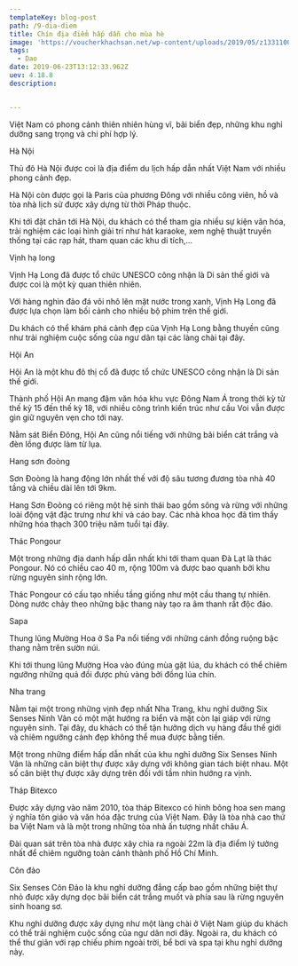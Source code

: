 ```yaml
---
templateKey: blog-post
path: /9-dia-diem
title: Chín địa điểm hấp dẫn cho mùa hè
image: 'https://voucherkhachsan.net/wp-content/uploads/2019/05/z1331100980093_c260d3c4172d85e17d61aa97d6eb0f44.jpg' 
tags:
  - Dao
date: 2019-06-23T13:12:33.962Z
uev: 4.18.8
description:


---
```


Việt Nam có phong cảnh thiên nhiên hùng vĩ, bãi biển đẹp, những khu nghỉ dưỡng sang trọng và chi phí hợp lý.

Hà Nội

Thủ đô Hà Nội được coi là địa điểm du lịch hấp dẫn nhất Việt Nam với nhiều phong cảnh đẹp.

Hà Nội còn được gọi là Paris của phương Đông với nhiều công viên, hồ và tòa nhà lịch sử được xây dựng từ thời Pháp thuộc.

Khi tới đặt chân tới Hà Nội, du khách có thể tham gia nhiều sự kiện văn hóa, trải nghiệm các loại hình giải trí như hát karaoke, xem nghệ thuật truyền thống tại các rạp hát, tham quan các khu di tích,...

 
Vịnh hạ long

Vịnh Hạ Long đã được tổ chức UNESCO công nhận là Di sản thế giới và được coi là một kỳ quan thiên nhiên.

Với hàng nghìn đảo đá vôi nhô lên mặt nước trong xanh, Vịnh Hạ Long đã được lựa chọn làm bối cảnh cho nhiều bộ phim trên thế giới.

Du khách có thể khám phá cảnh đẹp của Vịnh Hạ Long bằng thuyền cũng như trải nghiệm cuộc sống của ngư dân tại các làng chài tại đây.


Hội An

Hội An là một khu đô thị cổ đã được tổ chức UNESCO công nhận là Di sản thế giới.

Thành phố Hội An mang đậm văn hóa khu vực Đông Nam Á trong thời kỳ từ thế kỷ 15 đến thế kỳ 18, với nhiều công trình kiến trúc như cầu Voi vẫn được gìn giữ nguyên vẹn cho tới nay.

Nằm sát Biển Đông, Hội An cũng nổi tiếng với những bãi biển cát trắng và đèn lồng được làm từ lụa.


Hang sơn đoòng

Sơn Đoòng là hang động lớn nhất thế với độ sâu tương đương tòa nhà 40 tầng và chiều dài lên tới 9km.

Hang Sơn Đoòng có riêng một hệ sinh thái bao gồm sông và rừng với những loài động vật đặc trưng như khỉ và cáo bay. Các nhà khoa học đã tìm thấy những hóa thạch 300 triệu năm tuổi tại đây.


Thác Pongour

Một trong những địa danh hấp dẫn nhất khi tới tham quan Đà Lạt là thác Pongour. Nó có chiều cao 40 m, rộng 100m và được bao quanh bởi khu rừng nguyên sinh rộng lớn.

Thác Pongour có cấu tạo nhiều tầng giống như một cầu thang tự nhiên. Dòng nước chảy theo những bậc thang này tạo ra âm thanh rất độc đáo.

Sapa

Thung lũng Mường Hoa ở Sa Pa nổi tiếng với những cánh đồng ruộng bậc thang nằm trên sườn núi.


Khi tới thung lũng Mường Hoa vào đúng mùa gặt lúa, du khách có thể chiêm ngưỡng những quả đồi được phủ vàng bởi đồng lúa chín.

Nha trang

Nằm tại một trong những vịnh đẹp nhất Nha Trang, khu nghỉ dưỡng Six Senses Ninh Vân có một mặt hướng ra biển và mặt còn lại giáp với rừng nguyên sinh. Tại đây, du khách có thể tận hưởng dịch vụ hàng đầu thế giới và chiêm ngưỡng cảnh đẹp không thể mua được bằng tiền.

Một trong những điểm hấp dẫn nhất của khu nghỉ dưỡng Six Senses Ninh Vân là những căn biệt thự được xây dựng với không gian tách biệt nhau. Một số căn biệt thự được xây dựng trên đồi với tầm nhìn hướng ra vịnh.

Tháp Bitexco

Được xây dựng vào năm 2010, tòa tháp Bitexco có hình bông hoa sen mang ý nghĩa tôn giáo và văn hóa đặc trưng của Việt Nam. Đây là tòa nhà cao thứ ba Việt Nam và là một trong những tòa nhà ấn tượng nhất châu Á.

Đài quan sát trên tòa nhà được xây chìa ra ngoài 22m là địa điểm lý tưởng nhất để chiêm ngưỡng toàn cảnh thành phố Hồ Chí Minh. 

Côn đảo

Six Senses Côn Đảo là khu nghỉ dưỡng đẳng cấp bao gồm những biệt thự nhỏ được xây dựng dọc bãi biển cát trắng muốt và phía sau là rừng nguyên sinh hoang sơ.

Khu nghỉ dưỡng được xây dựng như một làng chài ở Việt Nam giúp du khách có thể trải nghiệm cuộc sống của ngư dân nơi đây. Ngoài ra, du khách có thể thư giãn với rạp chiếu phim ngoài trời, bể bơi và spa tại khu nghỉ dưỡng này.

